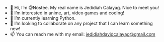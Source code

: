 - 👋 Hi, I’m @Nostee. My real name is Jedidiah Calayag. Nice to meet you!
- 👀 I’m interested in anime, art, video games and coding!
- 🌱 I’m currently learning Python.
- 💞️ I’m looking to collaborate on any project that I can learn something new!
- 📫 You can reach me with my email: jedidiahdavidcalayag@gmail.com


